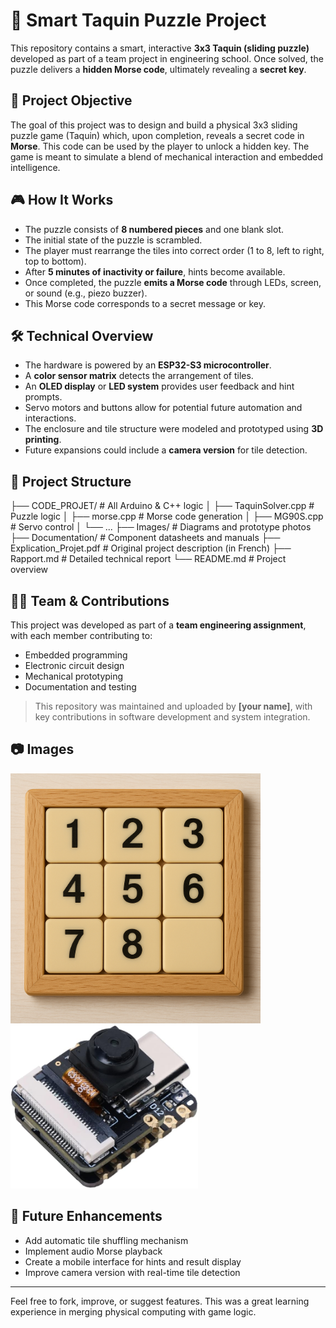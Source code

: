 # 🔐 Smart Taquin Puzzle Project

This repository contains a smart, interactive **3x3 Taquin (sliding puzzle)** developed as part of a team project in engineering school. Once solved, the puzzle delivers a **hidden Morse code**, ultimately revealing a **secret key**.

## 🧠 Project Objective

The goal of this project was to design and build a physical 3x3 sliding puzzle game (Taquin) which, upon completion, reveals a secret code in **Morse**. This code can be used by the player to unlock a hidden key. The game is meant to simulate a blend of mechanical interaction and embedded intelligence.

## 🎮 How It Works

- The puzzle consists of **8 numbered pieces** and one blank slot.
- The initial state of the puzzle is scrambled.
- The player must rearrange the tiles into correct order (1 to 8, left to right, top to bottom).
- After **5 minutes of inactivity or failure**, hints become available.
- Once completed, the puzzle **emits a Morse code** through LEDs, screen, or sound (e.g., piezo buzzer).
- This Morse code corresponds to a secret message or key.

## 🛠️ Technical Overview

- The hardware is powered by an **ESP32-S3 microcontroller**.
- A **color sensor matrix** detects the arrangement of tiles.
- An **OLED display** or **LED system** provides user feedback and hint prompts.
- Servo motors and buttons allow for potential future automation and interactions.
- The enclosure and tile structure were modeled and prototyped using **3D printing**.
- Future expansions could include a **camera version** for tile detection.

## 📁 Project Structure

├── CODE_PROJET/ # All Arduino & C++ logic
│ ├── TaquinSolver.cpp # Puzzle logic
│ ├── morse.cpp # Morse code generation
│ ├── MG90S.cpp # Servo control
│ └── ...
├── Images/ # Diagrams and prototype photos
├── Documentation/ # Component datasheets and manuals
├── Explication_Projet.pdf # Original project description (in French)
├── Rapport.md # Detailed technical report
└── README.md # Project overview


## 👨‍💻 Team & Contributions

This project was developed as part of a **team engineering assignment**, with each member contributing to:
- Embedded programming
- Electronic circuit design
- Mechanical prototyping
- Documentation and testing

> This repository was maintained and uploaded by **[your name]**, with key contributions in software development and system integration.

## 📷 Images

<img src="Images/taquin.png" alt="Puzzle Layout" width="400"/>
<img src="Images/ESP32S3.jpg" alt="ESP32 Microcontroller" width="300"/>


## 🚀 Future Enhancements

- Add automatic tile shuffling mechanism
- Implement audio Morse playback
- Create a mobile interface for hints and result display
- Improve camera version with real-time tile detection

---

Feel free to fork, improve, or suggest features. This was a great learning experience in merging physical computing with game logic.


